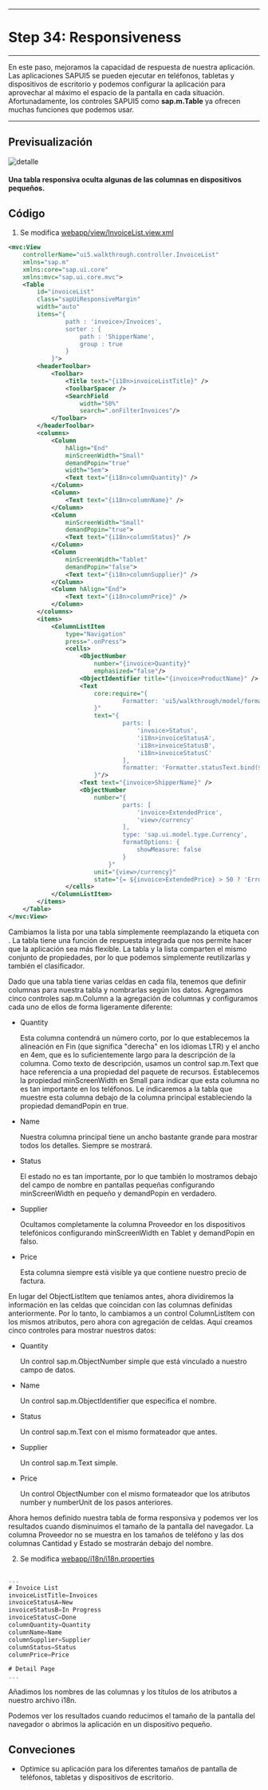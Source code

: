 *****************************
# Step 34: Responsiveness
*****************************

En este paso, mejoramos la capacidad de respuesta de nuestra aplicación. Las aplicaciones SAPUI5 se pueden ejecutar en teléfonos, tabletas y dispositivos de escritorio y podemos configurar la aplicación para aprovechar al máximo el espacio de la pantalla en cada situación. Afortunadamente, los controles SAPUI5 como **sap.m.Table** ya ofrecen muchas funciones que podemos usar.

*****************************

## Previsualización
![detalle](webapp/img/rate.png)


#### Una tabla responsiva oculta algunas de las columnas en dispositivos pequeños.

## Código

1. Se modifica [webapp/view/InvoiceList.view.xml](webapp/view/InvoiceList.view.xml)


``` xml
<mvc:View
	controllerName="ui5.walkthrough.controller.InvoiceList"
	xmlns="sap.m"
	xmlns:core="sap.ui.core"
	xmlns:mvc="sap.ui.core.mvc">
	<Table
		id="invoiceList"
		class="sapUiResponsiveMargin"
		width="auto"
		items="{
				path : 'invoice>/Invoices',
				sorter : {
					path : 'ShipperName',
					group : true
				}
			}">
		<headerToolbar>
			<Toolbar>
				<Title text="{i18n>invoiceListTitle}" />
				<ToolbarSpacer />
				<SearchField
					width="50%"
					search=".onFilterInvoices"/>
			</Toolbar>
		</headerToolbar>
		<columns>
			<Column
				hAlign="End"
				minScreenWidth="Small"
				demandPopin="true"
				width="5em">
				<Text text="{i18n>columnQuantity}" />
			</Column>
			<Column>
				<Text text="{i18n>columnName}" />
			</Column>
			<Column
				minScreenWidth="Small"
				demandPopin="true">
				<Text text="{i18n>columnStatus}" />
			</Column>
			<Column
				minScreenWidth="Tablet"
				demandPopin="false">
				<Text text="{i18n>columnSupplier}" />
			</Column>
			<Column hAlign="End">
				<Text text="{i18n>columnPrice}" />
			</Column>
		</columns>
		<items>
			<ColumnListItem
				type="Navigation"
				press=".onPress">
				<cells>
					<ObjectNumber
						number="{invoice>Quantity}"
						emphasized="false"/>
					<ObjectIdentifier title="{invoice>ProductName}" />
					<Text
						core:require="{
								Formatter: 'ui5/walkthrough/model/formatter'
						}"
						text="{
								parts: [
									'invoice>Status',
									'i18n>invoiceStatusA',
									'i18n>invoiceStatusB',
									'i18n>invoiceStatusC'
								],
								formatter: 'Formatter.statusText.bind($controller)'
						}"/>
					<Text text="{invoice>ShipperName}" />
					<ObjectNumber
						number="{
								parts: [
									'invoice>ExtendedPrice',
									'view>/currency'
								],
								type: 'sap.ui.model.type.Currency',
								formatOptions: {
									showMeasure: false
								}
							}"
						unit="{view>/currency}"
						state="{= ${invoice>ExtendedPrice} > 50 ? 'Error' : 'Success' }"/>
				</cells>
			</ColumnListItem>
		</items>
	</Table>
</mvc:View>
```

Cambiamos la lista por una tabla simplemente reemplazando la etiqueta <List> con <Table>. La tabla tiene una función de respuesta integrada que nos permite hacer que la aplicación sea más flexible. La tabla y la lista comparten el mismo conjunto de propiedades, por lo que podemos simplemente reutilizarlas y también el clasificador.

Dado que una tabla tiene varias celdas en cada fila, tenemos que definir columnas para nuestra tabla y nombrarlas según los datos. Agregamos cinco controles sap.m.Column a la agregación de columnas y configuramos cada uno de ellos de forma ligeramente diferente:


*	Quantity


	Esta columna contendrá un número corto, por lo que establecemos la alineación en Fin (que significa "derecha" en los idiomas LTR) y el ancho en 4em, que es lo suficientemente largo para la descripción de la columna. Como texto de descripción, usamos un control sap.m.Text que hace referencia a una propiedad del paquete de recursos. Establecemos la propiedad minScreenWidth en Small para indicar que esta columna no es tan importante en los teléfonos. Le indicaremos a la tabla que muestre esta columna debajo de la columna principal estableciendo la propiedad demandPopin en true.

*	Name


	Nuestra columna principal tiene un ancho bastante grande para mostrar todos los detalles. Siempre se mostrará.


*	Status

	El estado no es tan importante, por lo que también lo mostramos debajo del campo de nombre en pantallas pequeñas configurando minScreenWidth en pequeño y demandPopin en verdadero.

*	Supplier


	Ocultamos completamente la columna Proveedor en los dispositivos telefónicos configurando minScreenWidth en Tablet y demandPopin en falso.


*	Price


	Esta columna siempre está visible ya que contiene nuestro precio de factura.


En lugar del ObjectListItem que teníamos antes, ahora dividiremos la información en las celdas que coincidan con las columnas definidas anteriormente. Por lo tanto, lo cambiamos a un control ColumnListItem con los mismos atributos, pero ahora con agregación de celdas. Aquí creamos cinco controles para mostrar nuestros datos:


*	Quantity


	Un control sap.m.ObjectNumber simple que está vinculado a nuestro campo de datos.

*	Name

	Un control sap.m.ObjectIdentifier que especifica el nombre.


*	Status

	Un control sap.m.Text con el mismo formateador que antes.


*	Supplier

	Un control sap.m.Text simple.


*	Price

	Un control ObjectNumber con el mismo formateador que los atributos number y numberUnit de los pasos anteriores.


Ahora hemos definido nuestra tabla de forma responsiva y podemos ver los resultados cuando disminuimos el tamaño de la pantalla del navegador. La columna Proveedor no se muestra en los tamaños de teléfono y las dos columnas Cantidad y Estado se mostrarán debajo del nombre.


2. Se modifica [webapp/i18n/i18n.properties](webapp/i18n/i18n.properties)

``` js

...
# Invoice List
invoiceListTitle=Invoices
invoiceStatusA=New
invoiceStatusB=In Progress
invoiceStatusC=Done
columnQuantity=Quantity
columnName=Name
columnSupplier=Supplier
columnStatus=Status
columnPrice=Price

# Detail Page
...
```


Añadimos los nombres de las columnas y los títulos de los atributos a nuestro archivo i18n.

Podemos ver los resultados cuando reducimos el tamaño de la pantalla del navegador o abrimos la aplicación en un dispositivo pequeño.


## Conveciones


+ Optimice su aplicación para los diferentes tamaños de pantalla de teléfonos, tabletas y dispositivos de escritorio.